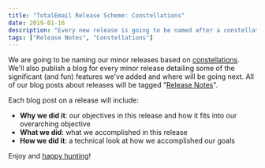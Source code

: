 ```yaml
---
title: "TotalEmail Release Scheme: Constellations"
date: 2019-01-16
description: "Every new release is going to be named after a constellation."
tags: ["Release Notes", "Constellations"]
---
```


We are going to be naming our minor releases based on [constellations](https://en.wikipedia.org/wiki/IAU_designated_constellations). We'll also publish a blog for every minor release detailing some of the significant (and fun) features we've added and where will be going next. All of our blog posts about releases will be tagged "[Release Notes](/tags/release-notes/)".

Each blog post on a release will include:

- **Why we did it**: our objectives in this release and how it fits into our overarching objective
- **What we did**: what we accomplished in this release
- **How we did it**: a technical look at how we accomplished our goals

Enjoy and [happy hunting](https://alpha.totalemail.io/email/2dc687010f612dc4d2393895f748acd8a523d69d65090c7c1345a1eafca22c81)!
